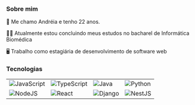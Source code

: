 ### Sobre mim

👋 Me chamo Andréia e tenho 22 anos.

👩‍🎓 Atualmente estou concluindo meus estudos no bacharel de Informática Biomédica

🖥️ Trabalho como estagiária de desenvolvimento de software web

### Tecnologias

|              |                |       |     |
| ---------------------- | ----------------------  | ---------------------- | ---------------------- |
| ![JavaScript](https://img.shields.io/badge/JavaScript-000?style=for-the-badge&logo=javascript)| ![TypeScript](https://img.shields.io/badge/TypeScript-000?style=for-the-badge&logo=typescript) | ![Java](https://img.shields.io/badge/Java-000?style=for-the-badge&logo=java) | ![Python](https://img.shields.io/badge/Python-000?style=for-the-badge&logo=python)
| ![NodeJS](https://img.shields.io/badge/node.js-6DA55F?style=for-the-badge&logo=node.js&logoColor=white) |![React](https://img.shields.io/badge/React-000?style=for-the-badge&logo=react)| ![Django](https://img.shields.io/badge/django-%23092E20.svg?style=for-the-badge&logo=django&logoColor=white) | ![NestJS](https://img.shields.io/badge/nestjs-%23E0234E.svg?style=for-the-badge&logo=nestjs&logoColor=white)
